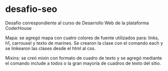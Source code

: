# desafio-seo
Desafío correspondiente al curso de Desarrollo Web de la plataforma CoderHouse


Mapa: se agregó mapa con cuatro colores de fuente utilizados para: links, h1, carrousel y texto de marines. Se crearon la clase con el comando each y se linkearon las clases desde el html al css.

Mixins: se creó mixin con formato de cuadro de texto y se agregó mediante el comando include a todos o la gran mayoría de cuadros de texto del sitio.
